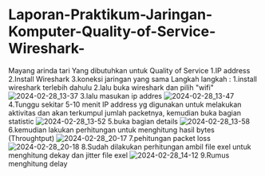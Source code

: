 # Laporan-Praktikum-Jaringan-Komputer-Quality-of-Service-Wireshark-
Mayang arinda tari 
Yang dibutuhkan untuk Quality of Service
1.IP address
2.Install Wireshark
3.koneksi jaringan yang sama
Langkah langkah :
1.install wireshark terlebih dahulu
2.lalu buka wireshark dan pilih "wifi"
![2024-02-28_13-37](https://github.com/MayangArinda17/Laporan-Praktikum-Jaringan-Komputer-Quality-of-Service-Wireshark-/assets/150981696/0ff1d121-8203-4fa9-98a1-7c196fa6430e)
3.lalu masukan ip addres
 ![2024-02-28_13-47](https://github.com/MayangArinda17/Laporan-Praktikum-Jaringan-Komputer-Quality-of-Service-Wireshark-/assets/150981696/4759f96a-f6d9-4f9d-9955-ebc3d047ea02)
4.Tunggu sekitar 5-10 menit IP address yg digunakan untuk melakukan aktivitas dan akan terkumpul jumlah packetnya, kemudian buka bagian statistic
![2024-02-28_13-52](https://github.com/MayangArinda17/Laporan-Praktikum-Jaringan-Komputer-Quality-of-Service-Wireshark-/assets/150981696/f0628d0d-8ba5-457a-8123-7aaee68fb7fd)
5.buka bagian details
![2024-02-28_13-58](https://github.com/MayangArinda17/Laporan-Praktikum-Jaringan-Komputer-Quality-of-Service-Wireshark-/assets/150981696/225c1780-9e07-420b-bc2c-45e480779089)
6.kemudian lakukan perhitungan untuk menghitung hasil bytes (Throughtput)
![2024-02-28_20-17](https://github.com/MayangArinda17/Laporan-Praktikum-Jaringan-Komputer-Quality-of-Service-Wireshark-/assets/150981696/16ec1eba-e8fa-4fd8-8f50-83927c93d089)
7.pehitungan packet loss
![2024-02-28_20-18](https://github.com/MayangArinda17/Laporan-Praktikum-Jaringan-Komputer-Quality-of-Service-Wireshark-/assets/150981696/ee1d30e2-4a80-4598-a3a9-b951823cb60f)
8.Sudah dilakukan perhitungan ambil file exel untuk menghitung dekay dan jitter file exel
![2024-02-28_14-12](https://github.com/MayangArinda17/Laporan-Praktikum-Jaringan-Komputer-Quality-of-Service-Wireshark-/assets/150981696/a85fd523-0108-445e-ba34-20eaeb1ef961)
9.Rumus menghitung delay





